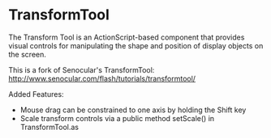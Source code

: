 TransformTool
=============

The Transform Tool is an ActionScript-based component that provides visual controls for manipulating the shape and position of display objects on the screen.

This is a fork of Senocular's TransformTool:
http://www.senocular.com/flash/tutorials/transformtool/

Added Features:
* Mouse drag can be constrained to one axis by holding the Shift key
* Scale transform controls via a public method setScale() in TransformTool.as
